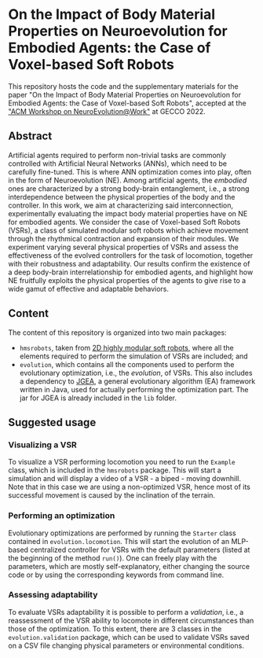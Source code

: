 # On the Impact of Body Material Properties on Neuroevolution for Embodied Agents: the Case of Voxel-based Soft Robots

This repository hosts the code and the supplementary materials for the paper "On the Impact of Body Material Properties
on Neuroevolution for Embodied Agents: the Case of Voxel-based Soft Robots", accepted at the
["ACM Workshop on NeuroEvolution@Work"](https://www.newk2022.icar.cnr.it/) at GECCO 2022.

## Abstract

Artificial agents required to perform non-trivial tasks are commonly controlled with Artificial Neural Networks (ANNs),
which need to be carefully fine-tuned. This is where ANN optimization comes into play, often in the form of
Neuroevolution (NE). Among artificial agents, the _embodied_ ones are characterized by a strong body-brain entanglement,
i.e., a strong interdependence between the physical properties of the body and the controller. In this work, we aim at
characterizing said interconnection, experimentally evaluating the impact body material properties have on NE for
embodied agents. We consider the case of Voxel-based Soft Robots (VSRs), a class of simulated modular soft robots which
achieve movement through the rhythmical contraction and expansion of their modules. We experiment varying several
physical properties of VSRs and assess the effectiveness of the evolved controllers for the task of locomotion, together
with their robustness and adaptability. Our results confirm the existence of a deep body-brain interrelationship for
embodied agents, and highlight how NE fruitfully exploits the physical properties of the agents to give rise to a wide
gamut of effective and adaptable behaviors.

## Content

The content of this repository is organized into two main packages:

- `hmsrobots`, taken from [2D highly modular soft robots](https://github.com/ericmedvet/2dhmsr), where all the elements
  required to perform the simulation of VSRs are included; and
- `evolution`, which contains all the components used to perform the evolutionary optimization, i.e., the *evolution*,
  of VSRs. This also includes a dependency to [JGEA](https://github.com/ericmedvet/jgea), a general evolutionary
  algorithm (EA) framework written in Java, used for actually performing the optimization part. The jar for JGEA is
  already included in the `lib` folder.

## Suggested usage

### Visualizing a VSR

To visualize a VSR performing locomotion you need to run the `Example` class, which is included in the `hmsrobots`
package. This will start a simulation and will display a video of a VSR - a biped - moving downhill. Note that in this
case we are using a non-optimized VSR, hence most of its successful movement is caused by the inclination of the
terrain.

### Performing an optimization

Evolutionary optimizations are performed by running the `Starter` class contained in `evolution.locomotion`. This will
start the evolution of an MLP-based centralized controller for VSRs with the default parameters (listed at the beginning
of the method `run()`). One can freely play with the parameters, which are mostly self-explanatory, either changing the
source code or by using the corresponding keywords from command line.

### Assessing adaptability

To evaluate VSRs adaptability it is possible to perform a _validation_, i.e., a reassessment of the VSR ability to
locomote in different circumstances than those of the optimization. To this extent, there are 3 classes in
the `evolution.validation` package, which can be used to validate VSRs saved on a CSV file changing physical parameters
or environmental conditions.
